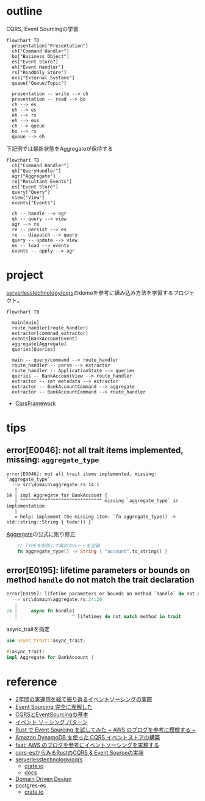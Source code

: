 # outline

CQRS, Event Sourcingの学習

```mermaid
flowchart TD
  presentation["Presentation"]
  ch["Command Handler"]
  bo["Business Object"]
  es["Event Store"]
  eh["Event Handler"]
  rs["ReadOnly Store"]
  exs["External Systems"]
  queue["Queue/Topic"]

  presentation -- write --> ch
  presentation -- read --> bo
  ch --> es
  eh --> es
  eh --> rs
  eh --> exs
  ch --> queue
  bo --> rs
  queue --> eh
```

下記例では最新状態をAggregateが保持する

```mermaid
flowchart TD
  ch["Command Handler"]
  qh["QueryHandler"]
  agr["Aggregate"]
  re["Resultant Events"]
  es["Event Store"]
  query["Query"]
  view["View"]
  events["Events"]

  ch -- handle --> agr
  qh -- query --> view 
  agr --> re
  re -- persist --> es
  re -- diapatch --> query
  query -- update --> view
  es -- load --> events
  events -- apply --> agr
```

# project

[serverlesstechnology/cqrs](https://github.com/serverlesstechnology/cqrs)のdemoを参考に組み込み方法を学習するプロジェクト。

```mermaid
flowchart TB

  main[main]
  route_handler[route_handler]
  extractor[commnad_extractor]
  events[BankAccountEvent]
  aggregate[Aggregate]
  queries[Queries]

  main -- query/command --> route_handler
  route_handler -- parse --> extractor
  route_handler -- ApplicationState --> queries
  queries -- BankAccountView --> route_handler
  extractor -- set metadata --> extractor
  extractor -- BankAccountCommand --> aggregate
  extractor -- BankAccountCommand --> route_handler
```

+ [CqrsFramework](https://docs.rs/cqrs-es/latest/cqrs_es/struct.CqrsFramework.html)

# tips

## error[E0046]: not all trait items implemented, missing: `aggregate_type`

```
error[E0046]: not all trait items implemented, missing: `aggregate_type`
  --> src\domain\aggregate.rs:14:1
   |
14 | impl Aggregate for BankAccount {
   | ^^^^^^^^^^^^^^^^^^^^^^^^^^^^^^ missing `aggregate_type` in implementation
   |
   = help: implement the missing item: `fn aggregate_type() -> std::string::String { todo!() }`
```

[Aggregate](https://docs.rs/cqrs-es/latest/cqrs_es/trait.Aggregate.html)の公式に則り修正

```rust
    // TYPEを削除して集約のルートを定義
    fn aggregate_type() -> String { "account".to_string() }
```


## error[E0195]: lifetime parameters or bounds on method `handle` do not match the trait declaration

```rust
error[E0195]: lifetime parameters or bounds on method `handle` do not match the trait declaration
  --> src\domain\aggregate.rs:24:20
   |
24 |     async fn handle(
   |                    ^ lifetimes do not match method in trait
```

async_traitを指定

```rust
use async_trait::async_trait;

#[async_trait]
impl Aggregate for BankAccount {
```

# reference

+ [2年間の実運用を経て振り返るイベントソーシングの実際](https://speakerdeck.com/tomohisa/2nian-jian-noshi-yun-yong-wojing-tezhen-rifan-ruibentososingunoshi-ji)
+ [Event Sourcing 完全に理解した](https://zenn.dev/shmi593/articles/56c890962bb807)
+ [CQRSとEventSourcingの基本](https://qiita.com/tuananhhedspibk/items/2ccca018f6d61e086e1c)
+ [イベント ソーシング パターン](https://learn.microsoft.com/ja-jp/azure/architecture/patterns/event-sourcing)
+ [Rust で Event Sourcing を試してみた ~ AWS のブログを参考に模倣する ~](https://zenn.dev/pyama2000/articles/a0f612677b658b)
+ [Amazon DynamoDB を使った CQRS イベントストアの構築](https://aws.amazon.com/jp/blogs/news/build-a-cqrs-event-store-with-amazon-dynamodb/)
+ [feat: AWS のブログを参考にイベントソーシングを実現する](https://github.com/pyama2000/example-cqrs-event-store/pull/7)
+ [cqrs-esからみるRustのCQRS & Event Sourceの実装](https://blog.ymgyt.io/entry/cqrs-rs-reading/)
+ [serverlesstechnology/cqrs](https://github.com/serverlesstechnology/cqrs)
  + [crate.io](https://crates.io/crates/cqrs-es)
  + [docs](https://docs.rs/cqrs-es/latest/cqrs_es/)
+ [Domain Driven Design](https://martinfowler.com/tags/domain%20driven%20design.html)
+ postgres-es
  + [crate.io](https://crates.io/crates/postgres-es)
